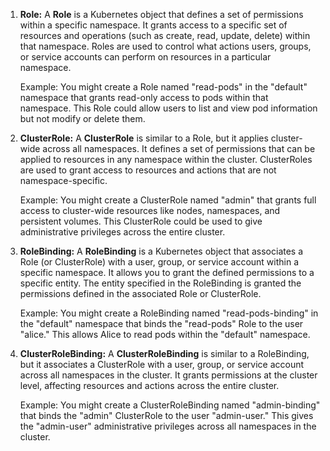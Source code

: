 

1. **Role:**
   A **Role** is a Kubernetes object that defines a set of permissions within a specific namespace. It grants access to a specific set of resources and operations (such as create, read, update, delete) within that namespace. Roles are used to control what actions users, groups, or service accounts can perform on resources in a particular namespace.

   Example:
   You might create a Role named "read-pods" in the "default" namespace that grants read-only access to pods within that namespace. This Role could allow users to list and view pod information but not modify or delete them.

2. **ClusterRole:**
   A **ClusterRole** is similar to a Role, but it applies cluster-wide across all namespaces. It defines a set of permissions that can be applied to resources in any namespace within the cluster. ClusterRoles are used to grant access to resources and actions that are not namespace-specific.

   Example:
   You might create a ClusterRole named "admin" that grants full access to cluster-wide resources like nodes, namespaces, and persistent volumes. This ClusterRole could be used to give administrative privileges across the entire cluster.

3. **RoleBinding:**
   A **RoleBinding** is a Kubernetes object that associates a Role (or ClusterRole) with a user, group, or service account within a specific namespace. It allows you to grant the defined permissions to a specific entity. The entity specified in the RoleBinding is granted the permissions defined in the associated Role or ClusterRole.

   Example:
   You might create a RoleBinding named "read-pods-binding" in the "default" namespace that binds the "read-pods" Role to the user "alice." This allows Alice to read pods within the "default" namespace.

4. **ClusterRoleBinding:**
   A **ClusterRoleBinding** is similar to a RoleBinding, but it associates a ClusterRole with a user, group, or service account across all namespaces in the cluster. It grants permissions at the cluster level, affecting resources and actions across the entire cluster.

   Example:
   You might create a ClusterRoleBinding named "admin-binding" that binds the "admin" ClusterRole to the user "admin-user." This gives the "admin-user" administrative privileges across all namespaces in the cluster.
